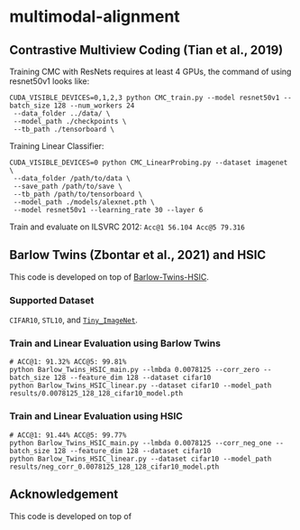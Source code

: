 # multimodal-alignment

## Contrastive Multiview Coding (Tian et al., 2019)

Training CMC with ResNets requires at least 4 GPUs, the command of using resnet50v1 looks like:

```shell
CUDA_VISIBLE_DEVICES=0,1,2,3 python CMC_train.py --model resnet50v1 --batch_size 128 --num_workers 24
 --data_folder ../data/ \
 --model_path ./checkpoints \
 --tb_path ./tensorboard \
```

Training Linear Classifier:

```shell
CUDA_VISIBLE_DEVICES=0 python CMC_LinearProbing.py --dataset imagenet \
 --data_folder /path/to/data \
 --save_path /path/to/save \
 --tb_path /path/to/tensorboard \
 --model_path ./models/alexnet.pth \
 --model resnet50v1 --learning_rate 30 --layer 6 
```

Train and evaluate on ILSVRC 2012: `Acc@1 56.104 Acc@5 79.316`

## Barlow Twins (Zbontar et al., 2021) and HSIC

This code is developed on top of [Barlow-Twins-HSIC](https://github.com/yaohungt/Barlow-Twins-HSIC/tree/main).

### Supported Dataset
`CIFAR10`, `STL10`, and [`Tiny_ImageNet`](https://gist.github.com/moskomule/2e6a9a463f50447beca4e64ab4699ac4).

### Train and Linear Evaluation using Barlow Twins 
```shell
# ACC@1: 91.32% ACC@5: 99.81%
python Barlow_Twins_HSIC_main.py --lmbda 0.0078125 --corr_zero --batch_size 128 --feature_dim 128 --dataset cifar10
python Barlow_Twins_HSIC_linear.py --dataset cifar10 --model_path results/0.0078125_128_128_cifar10_model.pth
```

### Train and Linear Evaluation using HSIC
```shell
# ACC@1: 91.44% ACC@5: 99.77%
python Barlow_Twins_HSIC_main.py --lmbda 0.0078125 --corr_neg_one --batch_size 128 --feature_dim 128 --dataset cifar10
python Barlow_Twins_HSIC_linear.py --dataset cifar10 --model_path results/neg_corr_0.0078125_128_128_cifar10_model.pth
```

## Acknowledgement

This code is developed on top of